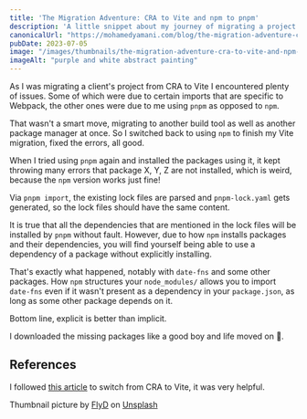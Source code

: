 ```yaml
---
title: 'The Migration Adventure: CRA to Vite and npm to pnpm'
description: 'A little snippet about my journey of migrating a project from create-react-app to Vite and from npm to pnpm and the challenges of making these changes at once.'
canonicalUrl: "https://mohamedyamani.com/blog/the-migration-adventure-cra-to-vite-and-npm-to-pnpm/"
pubDate: 2023-07-05
image: "/images/thumbnails/the-migration-adventure-cra-to-vite-and-npm-to-pnpm.jpg"
imageAlt: "purple and white abstract painting"
---
```


As I was migrating a client's project from CRA to Vite I encountered plenty of issues. Some of which were due to certain imports that are specific to Webpack, the other ones were due to me using `pnpm` as opposed to `npm`.

That wasn't a smart move, migrating to another build tool as well as another package manager at once. So I switched back to using `npm` to finish my Vite migration, fixed the errors, all good.

When I tried using `pnpm` again and installed the packages using it, it kept throwing many errors that package X, Y, Z are not installed, which is weird, because the `npm` version works just fine!

Via `pnpm import`, the existing lock files are parsed and `pnpm-lock.yaml` gets generated, so the lock files should have the same content.

It is true that all the dependencies that are mentioned in the lock files will be installed by `pnpm` without fault. However, due to how `npm` installs packages and their dependencies, you will find yourself being able to use a dependency of a package without explicitly installing.

That's exactly what happened, notably with `date-fns` and some other packages. How `npm` structures your `node_modules/` allows you to import `date-fns` even if it wasn't present as a dependency in your `package.json`, as long as some other package depends on it.

Bottom line, explicit is better than implicit.

I downloaded the missing packages like a good boy and life moved on 🙂.

## References

I followed [this article](https://www.robinwieruch.de/vite-create-react-app/) to switch from CRA to Vite, it was very helpful.

Thumbnail picture by [FlyD](https://unsplash.com/@flyd2069?utm_content=creditCopyText&utm_medium=referral&utm_source=unsplash) on [Unsplash](https://unsplash.com/photos/purple-and-white-abstract-painting-3TtVnxJHfhw?utm_content=creditCopyText&utm_medium=referral&utm_source=unsplash)